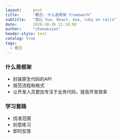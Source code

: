 ```yaml
---
layout:     post
title:      "概念: 什么是框架 framework"
subtitle:   "类比 Vue, React, koa, ruby on rails"
date:       2020-10-26 21:18:00
author:     "chanweiyan"
header-style: text
catalog: true
tags:
  - 概念
---
```


### 什么是框架

+ 封装原生代码的API
+ 规范流程和格式
+ 让开发人员更加专注于业务代码，提高开发效率

### 学习套路

+ 找准范围
+ 刻意练习
+ 即时反馈
